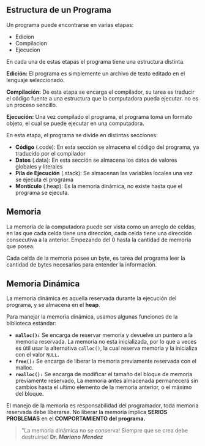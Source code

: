 ## Estructura de un Programa

Un programa puede encontrarse en varias etapas:

- Edicion
- Compilacion
- Ejecucion

En cada una de estas etapas el programa tiene una estructura distinta.

**Edición:** El programa es simplemente un archivo de texto editado en el lenguaje seleccionado.

**Compilación:** De esta etapa se encarga el compilador, su tarea es traducir el código fuente a una estructura que la computadora pueda ejecutar. no es un proceso sencillo.

**Ejecución:** Una vez compilado el programa, el programa toma un formato objeto, el cual se puede ejecutar en una computadora.

En esta etapa, el programa se divide en distintas secciones:

- **Código** (.code): En esta sección se almacena el código del programa, ya traducido por el compilador
- **Datos** (.data): En esta sección se almacena los datos de valores globales y literales
- **Pila de Ejecución** (.stack): Se almacenan las variables locales una vez se ejecuta el programa
- **Montículo** (.heap): Es la memoria dinámica, no existe hasta que el programa se ejecuta.

## Memoria

La memoria de la computadora puede ser vista como un arreglo de celdas, en las que cada celda tiene una dirección, cada celda tiene una dirección consecutiva a la anterior. Empezando del 0 hasta la cantidad de memoria que posea.

Cada celda de la memoria posee un byte, es tarea del programa leer la cantidad de bytes necesarios para entender la información.

## Memoria Dinámica

La memoria dinámica es aquella reservada durante la ejecución del programa, y se almacena en el **heap**.

Para manejar la memoria dinámica, usamos algunas funciones de la biblioteca estándar:

- **`malloc():`** Se encarga de reservar memoria y devuelve un puntero a la memoria reservada. La memoria no esta inicializada, por lo que a veces es útil usar la alternativa `calloc()`, la cual reserva memoria y la inicializa con el valor `NULL`**.**
- **`free():`** Se encarga de liberar la memoria previamente reservada con el malloc.
- **`realloc():`** Se encarga de modificar el tamaño del bloque de memoria previamente reservado, La memoria antes almacenada permanecerá sin cambios hasta el ultimo elemento de la memoria anterior, o el máximo del bloque.

El manejo de la memoria es responsabilidad del programador, toda memoria reservada debe liberarse. No liberar la memoria implica **SERIOS PROBLEMAS** en el **COMPORTAMIENTO del programa.**

> "La memoria dinámica no se conserva! Siempre que se crea debe destruirse!
> **Dr. *Mariano Mendez***
